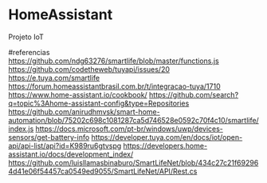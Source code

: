 # HomeAssistant
Projeto IoT

#referencias
https://github.com/ndg63276/smartlife/blob/master/functions.js
https://github.com/codetheweb/tuyapi/issues/20
https://e.tuya.com/smartlife
https://forum.homeassistantbrasil.com.br/t/integracao-tuya/1710
https://www.home-assistant.io/cookbook/
https://github.com/search?q=topic%3Ahome-assistant-config&type=Repositories
https://github.com/anirudhmvsk/smart-home-automation/blob/75202c698c1081287ca5d746528e0592c70f4c10/smartlife/index.js
https://docs.microsoft.com/pt-br/windows/uwp/devices-sensors/get-battery-info
https://developer.tuya.com/en/docs/iot/open-api/api-list/api?id=K989ru6gtvspg
https://developers.home-assistant.io/docs/development_index/
https://github.com/luisllamasbinaburo/SmartLifeNet/blob/434c27c21f692964d41e06f54457ca0549ed9055/SmartLifeNet/API/Rest.cs
